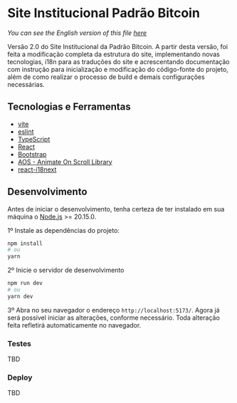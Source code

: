# Site Institucional Padrão Bitcoin

*You can see the English version of this file [here](./README-en.md)*

Versão 2.0 do Site Institucional da Padrão Bitcoin. A partir desta versão, foi feita a modificação completa da estrutura do site, implementando novas tecnologias, i18n para as traduções do site e acrescentando documentação com instrução para inicialização e modificação do código-fonte do projeto, além de como realizar o processo de build e demais configurações necessárias.

## Tecnologias e Ferramentas

- [vite](https://vitejs.dev/)
- [eslint](https://eslint.org/)
- [TypeScript](https://www.typescriptlang.org/)
- [React](https://react.dev/)
- [Bootstrap](https://getbootstrap.com/)
- [AOS - Animate On Scroll Library](https://michalsnik.github.io/aos/)
- [react-i18next](https://react.i18next.com/)

## Desenvolvimento

Antes de iniciar o desenvolvimento, tenha certeza de ter instalado em sua máquina o [Node.js](https://nodejs.org/pt) >= 20.15.0.

1º Instale as dependências do projeto:

```bash
npm install
# ou
yarn
```

2º Inicie o servidor de desenvolvimento

```bash
npm run dev
# ou
yarn dev
```

3º Abra no seu navegador o endereço `http://localhost:5173/`. Agora já será possível iniciar as alterações, conforme necessário. Toda alteração feita refletirá automaticamente no navegador.

### Testes

TBD

### Deploy

TBD